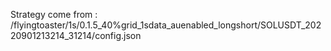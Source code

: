 Strategy come from : /flyingtoaster/1s/0.1.5_40%grid_1sdata_auenabled_longshort/SOLUSDT_20220901213214_31214/config.json